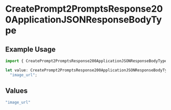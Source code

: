 # CreatePrompt2PromptsResponse200ApplicationJSONResponseBodyType

## Example Usage

```typescript
import { CreatePrompt2PromptsResponse200ApplicationJSONResponseBodyType } from "@orq-ai/node/models/operations";

let value: CreatePrompt2PromptsResponse200ApplicationJSONResponseBodyType =
  "image_url";
```

## Values

```typescript
"image_url"
```
